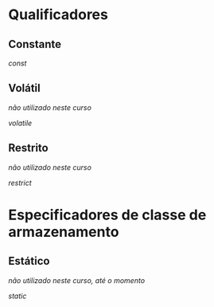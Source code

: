 # Qualificadores


## Constante


*const*

## Volátil

*não utilizado neste curso*

*volatile*


## Restrito

*não utilizado neste curso*

*restrict*



# Especificadores de classe de armazenamento


## Estático


*não utilizado neste curso, até o momento*

*static*

